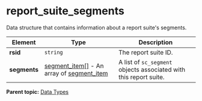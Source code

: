# report_suite_segments

Data structure that contains information about a report suite's segments.

|Element|Type|Description|
|-------|----|-----------|
| **rsid** | `string` | The report suite ID. |
| **segments** |  [segment_item[]](r_segment_item_array.md#) - An array of [segment_item](r_segment_item.md#) | A list of `sc_segment` objects associated with this report suite. |

**Parent topic:** [Data Types](../data_types/c_datatypes.md)

